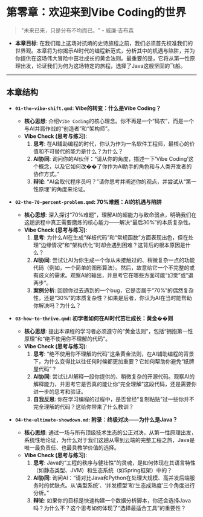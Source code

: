 # 第零章：欢迎来到Vibe Coding的世界

> "未来已来，只是分布不均而已。" - 威廉·吉布森

*   **本章目标**: 在我们踏上这场对抗熵的史诗旅程之前，我们必须首先校准我们的世界观。本章将为你揭示AI时代的编程新范式，分析其中的机遇与陷阱，并为你提供在这场伟大冒险中茁壮成长的黄金法则。最重要的是，它将从第一性原理出发，论证我们为何为这场特定的旅程，选择了Java这艘坚固的飞船。

---
## 本章结构

*   **`01-the-vibe-shift.qmd`: Vibe的转变：什么是Vibe Coding？**
    *   **核心思想**: 介绍`Vibe Coding`的核心理念。你不再是一个“码农”，而是一个与AI并肩作战的“创造者”和“架构师”。
    *   **Vibe Check (思考与练习)**:
        1.  **思考**: 在AI辅助编程的时代，你认为作为一名软件工程师，最核心的价值和不可替代的能力是什么？为什么？
        2.  **AI协同**: 询问你的AI伙伴：“请从你的角度，描述一下‘Vibe Coding’这个概念，以及它如何改��了你作为AI助手的角色和与人类开发者的协作方式。”
        3.  **辩论**: “AI会取代程序员吗？”请你思考并阐述你的观点，并尝试从“第一性原理”的角度来论证。

*   **`02-the-70-percent-problem.qmd`: 70%难题：AI的机遇与陷阱**
    *   **核心思想**: 深入探讨“70%难题”，理解AI的超能力与致命弱点，明确我们在这趟旅程中真正需要磨炼的核心能力——解决“最后30%”的本质复杂性。
    *   **Vibe Check (思考与练习)**:
        1.  **思考**: 为什么AI在生成“样板代码”和“常规函数”方面表现出色，但在处理“边缘情况”和“架构优化”时却会遇到困难？这背后的根本原因是什么？
        2.  **AI协同**: 尝试让AI为你生成一个你从未接触过的、稍微复杂一点的功能代码（例如，一个简单的图形算法）。然后，故意给它一个不完整的或有歧义的需求。观察AI的输出，并思考它在哪些方面可能“幻觉”或“退两步”。
        3.  **案例分析**: 回顾你过去遇到的一个bug，它是否属于“70%”的偶然复杂性，还是“30%”的本质复杂性？如果是后者，你认为AI在当时能帮助你解决吗？为什么？

*   **`03-how-to-thrive.qmd`: 初学者如何在AI时代茁壮成长：黄金��则**
    *   **核心思想**: 提出本课程的学习者必须遵守的“黄金法则”，包括“拥抱第一性原理”和“绝不使用你不理解的代码”。
    *   **Vibe Check (思考与练习)**:
        1.  **思考**: “绝不使用你不理解的代码”这条黄金法则，在AI辅助编程的背景下，为什么变得比以往任何时候都更加重要？它如何帮助你避免“纸牌屋代码”？
        2.  **AI协同**: 尝试让AI解释一段你提供的、稍微复杂的开源代码。观察AI的解释能力，并思考它是否真的能让你“完全理解”这段代码，还是需要你进一步的思考和验证。
        3.  **自我反思**: 你在学习编程的过程中，是否曾经“复制粘贴”过一些你并不完全理解的代码？这给你带来了什么教训？

*   **`04-the-ultimate-showdown.md`: 附录：终极对决——为什么是Java？**
    *   **核心思想**: 通过一场与所有顶级技术生态的公正对决，从第一性原理出发，系统性地论证，为什么对于我们这趟从零到云端的完整工程之旅，Java是唯一最负责任、也最具教学价值的选择。
    *   **Vibe Check (思考与练习)**:
        1.  **思考**: Java的“工程的秩序与健壮性”的灵魂，是如何体现在其语言特性（如静态类型、JVM）和生态系统（如Spring框架）中的？
        2.  **AI协同**: 询问AI：“请对比Java和Python在处理大规模、高并发后端服务时的优缺点。从‘类型系统’、‘并发模型’和‘生态成熟度’三个角度进行分析。”
        3.  **辩论**: 如果你的目标是快速构建一个数据分析脚本，你还会选择Java吗？为什么不？这个思考如何体现了“选择最适合工具”的重要性？
